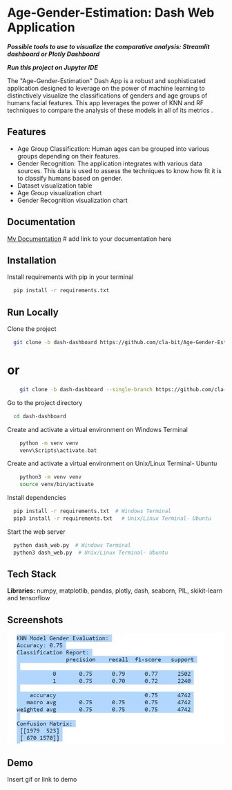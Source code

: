 
# Age-Gender-Estimation: Dash Web Application

***Possible tools to use to visualize the comparative analysis: Streamlit dashboard or Plotly Dashboard***


***Run this project on Jupyter IDE***

The "Age-Gender-Estimation" Dash App is a robust and sophisticated application designed to leverage on the power of machine learning to distinctively visualize the classifications of genders and age groups of humans facial features. This app leverages the power of KNN and RF techniques to compare the analysis of these models in all of its metrics .







## Features

- Age Group Classification: Human ages can be grouped into various groups depending on their features.
- Gender Recognition: The application integrates with various data sources. This data is used to assess the techniques to know how fit it is to classify humans based on gender.
- Dataset visualization table
- Age Group visualization chart
- Gender Recognition visualization chart


## Documentation

[My Documentation](https://linktodocumentation) # add link to your documentation here


## Installation

Install requirements with pip in your terminal

```bash
  pip install -r requirements.txt
```
    
## Run Locally

Clone the project

```bash
  git clone -b dash-dashboard https://github.com/cla-bit/Age-Gender-Estimation.git
```
# or
```bash
    git clone -b dash-dashboard --single-branch https://github.com/cla-bit/Age-Gender-Estimation.git
```

Go to the project directory

```bash
  cd dash-dashboard
```

Create and activate a virtual environment on Windows Terminal
```bash
    python -m venv venv
    venv\Scripts\activate.bat
```

Create and activate a virtual environment on Unix/Linux Terminal- Ubuntu
```bash
    python3 -m venv venv
    source venv/bin/activate
```

Install dependencies

```bash
  pip install -r requirements.txt  # Windows Terminal
  pip3 install -r requirements.txt   # Unix/Linux Terminal- Ubuntu
```

Start the web server

```bash
  python dash_web.py  # Windows Terminal
  python3 dash_web.py  # Unix/Linux Terminal- Ubuntu
```


## Tech Stack

**Libraries:** numpy, matplotlib, pandas, plotly, dash, seaborn, PIL, skikit-learn and tensorflow


## Screenshots

![Image Alt KNN Gender Visualization](./img/knn-gender.jpg)


## Demo

Insert gif or link to demo

